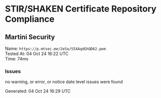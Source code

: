 # STIR/SHAKEN Certificate Repository Compliance

## Martini Security

Name: `https://p.mtsec.me/2e5a/S5XAqdGhQD62.pem`\
Tested At: 04 Oct 24 16:22 UTC\
Time: 74ms

### Issues

no warning, or error, or notice date level issues were found

Generated: 04 Oct 24 16:29 UTC